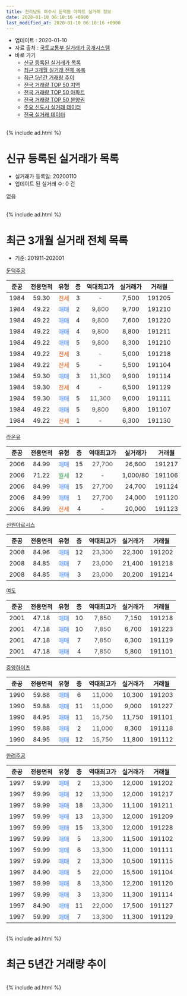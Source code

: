 ```yaml
---
title: 전라남도 여수시 둔덕동 아파트 실거래 정보
date: 2020-01-10 06:10:16 +0900
last_modified_at: 2020-01-10 06:10:16 +0900
---
```


* 업데이트 : 2020-01-10
* 자료 출처 : [국토교통부 실거래가 공개시스템](http://rt.molit.go.kr)
* 바로 가기
    * [신규 등록된 실거래가 목록](#신규-등록된-실거래가-목록)
    * [최근 3개월 실거래 전체 목록](#최근-3개월-실거래-전체-목록)
    * [최근 5년간 거래량 추이](#최근-5년간-거래량-추이)
    * [전국 거래량 TOP 50 지역](https://inasie.github.io/apt-trade-info/최근-3개월-전국에서-가장-거래가-많이-발생한-지역)
    * [전국 거래량 TOP 50 아파트](https://inasie.github.io/apt-trade-info/최근-3개월-전국에서-가장-거래가-많이-발생한-아파트)
    * [전국 거래량 TOP 50 분양권](https://inasie.github.io/apt-trade-info/최근-3개월-전국에서-가장-거래가-많이-발생한-분양권)
    * [주요 신도시 실거래 데이터](https://inasie.github.io/apt-trade-info/주요-신도시)
    * [전국 실거래 데이터](https://inasie.github.io/apt-trade-info/전국)
<br>
{% include ad.html %}
<br>

# 신규 등록된 실거래가 목록
* 실거래가 등록일: 20200110
* 업데이트 된 실거래 수: 0 건

없음

<br>
{% include ad.html %}
<br>

# 최근 3개월 실거래 전체 목록
* 기준: 201911-202001


[둔덕주공](https://search.naver.com/search.naver?query=%EC%A0%84%EB%9D%BC%EB%82%A8%EB%8F%84+%EC%97%AC%EC%88%98%EC%8B%9C+%EB%91%94%EB%8D%95%EB%8F%99+%EB%91%94%EB%8D%95%EC%A3%BC%EA%B3%B5)

|준공|전용면적|유형|층|역대최고가|실거래가|거래월|
|:---:|:---:|:---:|:---:|:---:|:---:|:---:|
|1984|59.30|<span style="color:#ff5a00">전세</span>|3|<span style="color:#444444">-</span>|7,500|191205|
|1984|49.22|<span style="color:#4285f3">매매</span>|2|<span style="color:#444444">9,800</span>|9,700|191210|
|1984|49.22|<span style="color:#4285f3">매매</span>|4|<span style="color:#444444">9,800</span>|7,600|191220|
|1984|49.22|<span style="color:#4285f3">매매</span>|4|<span style="color:#444444">9,800</span>|8,800|191211|
|1984|49.22|<span style="color:#4285f3">매매</span>|5|<span style="color:#444444">9,800</span>|8,300|191210|
|1984|49.22|<span style="color:#ff5a00">전세</span>|3|<span style="color:#444444">-</span>|5,000|191218|
|1984|49.22|<span style="color:#ff5a00">전세</span>|5|<span style="color:#444444">-</span>|5,500|191104|
|1984|59.30|<span style="color:#4285f3">매매</span>|3|<span style="color:#444444">11,300</span>|9,900|191114|
|1984|59.30|<span style="color:#ff5a00">전세</span>|4|<span style="color:#444444">-</span>|6,500|191129|
|1984|59.30|<span style="color:#4285f3">매매</span>|5|<span style="color:#444444">11,300</span>|9,000|191111|
|1984|49.22|<span style="color:#4285f3">매매</span>|5|<span style="color:#444444">9,800</span>|9,800|191107|
|1984|49.22|<span style="color:#ff5a00">전세</span>|1|<span style="color:#444444">-</span>|6,300|191130|

[라온유](https://search.naver.com/search.naver?query=%EC%A0%84%EB%9D%BC%EB%82%A8%EB%8F%84+%EC%97%AC%EC%88%98%EC%8B%9C+%EB%91%94%EB%8D%95%EB%8F%99+%EB%9D%BC%EC%98%A8%EC%9C%A0)

|준공|전용면적|유형|층|역대최고가|실거래가|거래월|
|:---:|:---:|:---:|:---:|:---:|:---:|:---:|
|2006|84.99|<span style="color:#4285f3">매매</span>|15|<span style="color:#444444">27,700</span>|26,600|191217|
|2006|71.22|<span style="color:#34a853">월세</span>|12|<span style="color:#444444">-</span>|1,000/80|191106|
|2006|84.99|<span style="color:#4285f3">매매</span>|15|<span style="color:#444444">27,700</span>|24,700|191124|
|2006|84.99|<span style="color:#4285f3">매매</span>|1|<span style="color:#444444">27,700</span>|24,000|191120|
|2006|84.99|<span style="color:#ff5a00">전세</span>|4|<span style="color:#444444">-</span>|20,000|191123|

[신원아르시스](https://search.naver.com/search.naver?query=%EC%A0%84%EB%9D%BC%EB%82%A8%EB%8F%84+%EC%97%AC%EC%88%98%EC%8B%9C+%EB%91%94%EB%8D%95%EB%8F%99+%EC%8B%A0%EC%9B%90%EC%95%84%EB%A5%B4%EC%8B%9C%EC%8A%A4)

|준공|전용면적|유형|층|역대최고가|실거래가|거래월|
|:---:|:---:|:---:|:---:|:---:|:---:|:---:|
|2008|84.96|<span style="color:#4285f3">매매</span>|12|<span style="color:#444444">23,300</span>|22,300|191202|
|2008|84.85|<span style="color:#4285f3">매매</span>|7|<span style="color:#444444">23,000</span>|21,400|191218|
|2008|84.85|<span style="color:#4285f3">매매</span>|3|<span style="color:#444444">23,000</span>|20,200|191214|

[여도](https://search.naver.com/search.naver?query=%EC%A0%84%EB%9D%BC%EB%82%A8%EB%8F%84+%EC%97%AC%EC%88%98%EC%8B%9C+%EB%91%94%EB%8D%95%EB%8F%99+%EC%97%AC%EB%8F%84)

|준공|전용면적|유형|층|역대최고가|실거래가|거래월|
|:---:|:---:|:---:|:---:|:---:|:---:|:---:|
|2001|47.18|<span style="color:#4285f3">매매</span>|10|<span style="color:#444444">7,850</span>|7,150|191218|
|2001|47.18|<span style="color:#4285f3">매매</span>|10|<span style="color:#444444">7,850</span>|6,700|191223|
|2001|47.18|<span style="color:#4285f3">매매</span>|7|<span style="color:#444444">7,850</span>|6,300|191119|
|2001|47.18|<span style="color:#4285f3">매매</span>|4|<span style="color:#444444">7,850</span>|5,800|191101|

[중앙하이츠](https://search.naver.com/search.naver?query=%EC%A0%84%EB%9D%BC%EB%82%A8%EB%8F%84+%EC%97%AC%EC%88%98%EC%8B%9C+%EB%91%94%EB%8D%95%EB%8F%99+%EC%A4%91%EC%95%99%ED%95%98%EC%9D%B4%EC%B8%A0)

|준공|전용면적|유형|층|역대최고가|실거래가|거래월|
|:---:|:---:|:---:|:---:|:---:|:---:|:---:|
|1990|59.88|<span style="color:#4285f3">매매</span>|6|<span style="color:#444444">11,000</span>|10,300|191203|
|1990|59.88|<span style="color:#4285f3">매매</span>|11|<span style="color:#444444">11,000</span>|9,000|191227|
|1990|84.95|<span style="color:#4285f3">매매</span>|11|<span style="color:#444444">15,750</span>|11,750|191101|
|1990|59.88|<span style="color:#4285f3">매매</span>|2|<span style="color:#444444">11,000</span>|8,300|191118|
|1990|84.95|<span style="color:#4285f3">매매</span>|12|<span style="color:#444444">15,750</span>|11,800|191112|

[한려주공](https://search.naver.com/search.naver?query=%EC%A0%84%EB%9D%BC%EB%82%A8%EB%8F%84+%EC%97%AC%EC%88%98%EC%8B%9C+%EB%91%94%EB%8D%95%EB%8F%99+%ED%95%9C%EB%A0%A4%EC%A3%BC%EA%B3%B5)

|준공|전용면적|유형|층|역대최고가|실거래가|거래월|
|:---:|:---:|:---:|:---:|:---:|:---:|:---:|
|1997|59.99|<span style="color:#4285f3">매매</span>|2|<span style="color:#444444">13,300</span>|12,000|191202|
|1997|59.99|<span style="color:#4285f3">매매</span>|12|<span style="color:#444444">13,300</span>|12,000|191217|
|1997|59.99|<span style="color:#4285f3">매매</span>|18|<span style="color:#444444">13,300</span>|11,100|191211|
|1997|59.99|<span style="color:#4285f3">매매</span>|13|<span style="color:#444444">13,300</span>|12,000|191209|
|1997|59.99|<span style="color:#4285f3">매매</span>|15|<span style="color:#444444">13,300</span>|12,000|191228|
|1997|59.99|<span style="color:#4285f3">매매</span>|5|<span style="color:#444444">13,300</span>|11,500|191102|
|1997|59.99|<span style="color:#4285f3">매매</span>|6|<span style="color:#444444">13,300</span>|11,000|191111|
|1997|59.99|<span style="color:#4285f3">매매</span>|2|<span style="color:#444444">13,300</span>|10,500|191115|
|1997|84.90|<span style="color:#4285f3">매매</span>|5|<span style="color:#444444">22,000</span>|15,500|191104|
|1997|59.99|<span style="color:#4285f3">매매</span>|8|<span style="color:#444444">13,300</span>|12,200|191120|
|1997|59.99|<span style="color:#4285f3">매매</span>|3|<span style="color:#444444">13,300</span>|11,300|191114|
|1997|84.90|<span style="color:#4285f3">매매</span>|11|<span style="color:#444444">22,000</span>|17,500|191127|
|1997|59.99|<span style="color:#4285f3">매매</span>|7|<span style="color:#444444">13,300</span>|11,300|191129|


<br>
{% include ad.html %}
<br>

# 최근 5년간 거래량 추이


<div style="width:100%;">
    <canvas id="deal_progress" height="200"></canvas>
</div>

<script>
new Chart(document.getElementById("deal_progress"), {
    type: 'line',
    data: {
        labels: ['201501','201502','201503','201504','201505','201506','201507','201508','201509','201510','201511','201512','201601','201602','201603','201604','201605','201606','201607','201608','201609','201610','201611','201612','201701','201702','201703','201704','201705','201706','201707','201708','201709','201710','201711','201712','201801','201802','201803','201804','201805','201806','201807','201808','201809','201810','201811','201812','201901','201902','201903','201904','201905','201906','201907','201908','201909','201910','201911','201912','202001'],
        datasets: [{
            label: '매매',
            pointRadius: 1,
            data: [18, 19, 25, 25, 21, 21, 17, 12, 11, 14, 6, 17, 8, 26, 23, 12, 18, 16, 29, 16, 21, 26, 19, 16, 20, 22, 24, 21, 25, 33, 17, 29, 40, 22, 22, 22, 23, 27, 25, 18, 20, 18, 11, 16, 14, 11, 21, 14, 17, 26, 27, 19, 17, 20, 17, 14, 23, 24, 18, 17, 0],
            borderColor: "rgba(255, 201, 14, 1)",
            backgroundColor: "rgba(255, 201, 14, 0.5)",
            fill: false,
            lineTension: 0
        },{
            label: '전월세',
            pointRadius: 1,
            data: [2, 4, 6, 6, 4, 1, 4, 6, 2, 2, 5, 4, 7, 0, 7, 2, 8, 3, 5, 2, 2, 2, 1, 6, 4, 4, 7, 4, 4, 6, 7, 8, 5, 4, 4, 6, 4, 4, 8, 4, 5, 3, 1, 3, 0, 4, 2, 2, 4, 2, 1, 2, 1, 1, 3, 4, 3, 2, 5, 2, 0],
            borderColor: "rgba(0, 141, 185, 1)",
            backgroundColor: "rgba(0, 141, 185, 0.5)",
            fill: false,
            lineTension: 0
        }
        ]
    },
    options: {
        responsive: true,
        title: {
            display: false
        },
        tooltips: {
            mode: 'index',
            intersect: false
        },
        hover: {
            mode: 'nearest',
            intersect: true
        },
        scales: {
            xAxes: [{
                display: true,
                scaleLabel: {
                    display: true,
                    labelString: '년/월'
                }
            }],
            yAxes: [{
                display: true,
                ticks: {
                    suggestedMin: 0,
                },
                scaleLabel: {
                    display: true,
                    labelString: '실거래 수'
                }
            }]
        }
    }
});

</script>


<br>
{% include ad.html %}
<br>

